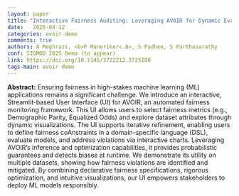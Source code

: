 ```yaml
---
layout: paper
title: "Interactive Fairness Auditing: Leveraging AVOIR for Dynamic Evaluation and Mitigation"
date:   2025-04-12
categories: avoir demo
comments: true
authors: A Meghrazi, <b>P Maneriker<.b>, S Padhee, S Parthasarathy
conf: SIGMOD 2025 Demo (to appear)
link: https://doi.org/10.1145/3722212.3725108
tags-main: avoir demo
---
```



**Abstract:**
Ensuring fairness in high-stakes machine learning (ML) applications remains a significant challenge. We introduce an interactive, Streamlit-based User Interface (UI) for AVOIR, an automated fairness monitoring framework. This UI allows users to select fairness metrics (e.g., Demographic Parity, Equalized Odds) and explore dataset attributes through dynamic visualizations.
The UI supports iterative refinement, enabling users to define fairness coAnstraints in a domain-specific language (DSL), evaluate models, and address violations via interactive charts. Leveraging AVOIR’s inference and optimization capabilities, it provides probabilistic guarantees and detects biases at runtime. We demonstrate its utility on multiple datasets, showing how fairness violations are identified and mitigated. By combining declarative fairness specifications, rigorous optimization, and intuitive visualizations, our UI empowers stakeholders to deploy ML models responsibly.
